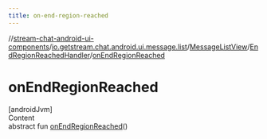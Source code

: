 ```yaml
---
title: on-end-region-reached
---
```

//[stream-chat-android-ui-components](../../../../index.md)/[io.getstream.chat.android.ui.message.list](../../index.md)/[MessageListView](../index.md)/[EndRegionReachedHandler](index.md)/[onEndRegionReached](onEndRegionReached.md)



# onEndRegionReached  
[androidJvm]  
Content  
abstract fun [onEndRegionReached](onEndRegionReached.md)()  



